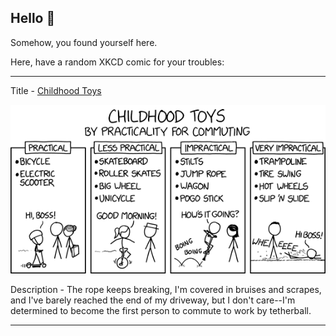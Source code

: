 ## Hello 👀

Somehow, you found yourself here.

Here, have a random XKCD comic for your troubles:

-----------------------------------

Title - [Childhood Toys](https://xkcd.com/2603)

![Childhood Toys](./random_comic.png)

Description - The rope keeps breaking, I'm covered in bruises and scrapes, and I've barely reached the end of my driveway, but I don't care--I'm determined to become the first person to commute to work by tetherball.

-----------------------------------
